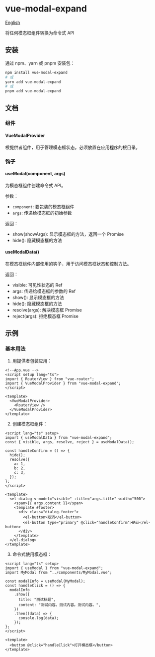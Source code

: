 # vue-modal-expand

[English](README.md)

将任何模态框组件转换为命令式 API

## 安装

通过 npm、yarn 或 pnpm 安装包：

```bash
npm install vue-modal-expand
# 或
yarn add vue-modal-expand
# 或
pnpm add vue-modal-expand
```

## 文档

### 组件

#### VueModalProvider

根提供者组件，用于管理模态框状态。必须放置在应用程序的根目录。

### 钩子

#### useModal(component, args)

为模态框组件创建命令式 API。

参数：

- `component`: 要包装的模态框组件
- `args`: 传递给模态框的初始参数

返回：

- show(showArgs): 显示模态框的方法，返回一个 Promise
- hide(): 隐藏模态框的方法

#### useModalData()

在模态框组件内部使用的钩子，用于访问模态框状态和控制方法。

返回：

- visible: 可见性状态的 Ref
- args: 传递给模态框的参数的 Ref
- show(): 显示模态框的方法
- hide(): 隐藏模态框的方法
- resolve(args): 解决模态框 Promise
- reject(args): 拒绝模态框 Promise

## 示例

### 基本用法

1. 用提供者包装应用：

```vue
<!--App.vue -->
<script setup lang="ts">
import { RouterView } from "vue-router";
import { VueModalProvider } from "vue-modal-expand";
</script>

<template>
  <VueModalProvider>
    <RouterView />
  </VueModalProvider>
</template>
```

2. 创建模态框组件：

```vue
<script lang="ts" setup>
import { useModalData } from "vue-modal-expand";
const { visible, args, resolve, reject } = useModalData();

const handleConfirm = () => {
  hide();
  resolve({
    a: 1,
    b: 2,
    c: 3,
  });
};
</script>

<template>
  <el-dialog v-model="visible" :title="args.title" width="500">
    <span>{{ args.content }}</span>
    <template #footer>
      <div class="dialog-footer">
        <el-button>取消</el-button>
        <el-button type="primary" @click="handleConfirm">确认</el-button>
      </div>
    </template>
  </el-dialog>
</template>
```

3. 命令式使用模态框：

```vue
<script lang="ts" setup>
import { useModal } from "vue-modal-expand";
import MyModal from "../components/MyModal.vue";

const modalInfo = useModal(MyModal);
const handleClick = () => {
  modalInfo
    .show({
      title: "测试标题",
      content: "测试内容。测试内容。测试内容。",
    })
    .then((data) => {
      console.log(data);
    });
};
</script>

<template>
  <button @click="handleClick">打开模态框</button>
</template>
```
